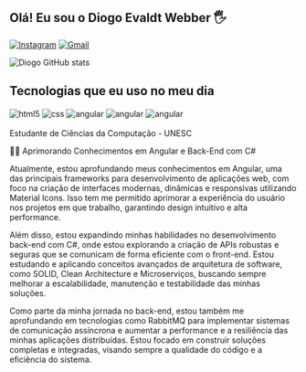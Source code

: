 ## Olá! Eu sou o Diogo Evaldt Webber 🖐️

[![Instagram](https://img.shields.io/badge/Instagram-E4405F?style=for-the-badge&logo=instagram&logoColor=white)](https://www.instagram.com/diogowebber_/)
[![Gmail](https://img.shields.io/badge/Gmail-D14836?style=for-the-badge&logo=gmail&logoColor=white)](mailto:diogoevaldt17@gmail.com?subject=Assunto%20do%20E-mail&body=Corpo%20do%20E-mail)

![Diogo GitHub stats](https://github-readme-stats.vercel.app/api?username=DiogoWebber&show_icons=true&theme=radical&locale=pt-br)

## Tecnologias que eu uso no meu dia

<div style="display: inline_block">
  <img align="center" alt="html5" src="https://img.shields.io/badge/HTML5-E34F26?style=for-the-badge&logo=html5&logoColor=white" />
  <img align="center" alt="css" src="https://img.shields.io/badge/CSS3-1572B6?style=for-the-badge&logo=css3&logoColor=white" />
  <img align="center" alt="angular" src="https://img.shields.io/badge/Angular-DD0031?style=for-the-badge&logo=angular&logoColor=white" />
   <img align="center" alt="angular" src="https://img.shields.io/badge/TypeScript-007ACC?style=for-the-badge&logo=typescript&logoColor=white"/>
  <img align="center" alt="angular" src="https://img.shields.io/badge/C%23-239120?style=for-the-badge&logo=c-sharp&logoColor=white"/>

</div><br/>
Estudante de Ciências da Computação - UNESC

👨‍💻 Aprimorando Conhecimentos em Angular e Back-End com C#

Atualmente, estou aprofundando meus conhecimentos em Angular, uma das principais frameworks para desenvolvimento de aplicações web, com foco na criação de interfaces modernas, dinâmicas e responsivas utilizando Material Icons.
Isso tem me permitido aprimorar a experiência do usuário nos projetos em que trabalho, garantindo design intuitivo e alta performance.

Além disso, estou expandindo minhas habilidades no desenvolvimento back-end com C#, onde estou explorando a criação de APIs robustas e seguras que se comunicam de forma eficiente com o front-end.
Estou estudando e aplicando conceitos avançados de arquitetura de software, como SOLID, Clean Architecture e Microserviços, buscando sempre melhorar a escalabilidade, manutenção e testabilidade das minhas soluções.

Como parte da minha jornada no back-end, estou também me aprofundando em tecnologias como RabbitMQ para implementar sistemas de comunicação assíncrona e aumentar a performance e a resiliência das minhas aplicações distribuídas.
Estou focado em construir soluções completas e integradas, visando sempre a qualidade do código e a eficiência do sistema.

